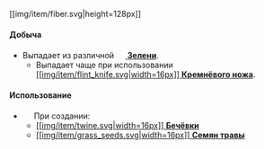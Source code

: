 [[img/item/fiber.svg|height=128px]]

#### Добыча
- Выпадает из различной [<img src="https://gamepedia.cursecdn.com/minecraft_gamepedia/2/27/Grass_JE3_BE2.png" width="16"> **Зелени**](https://minecraft-ru.gamepedia.com/Высокая_трава).
  - Выпадает чаще при использовании [[[img/item/flint_knife.svg|width=16px]] **Кремнёвого ножа**](https://github.com/SoSeDiK-Universe/Wiki/wiki/Кремнёвый-нож).

#### Использование
- <img src="https://gamepedia.cursecdn.com/minecraft_gamepedia/1/13/Player_Head.png" width="16"> При создании:
  - [[[img/item/twine.svg|width=16px]] **Бечёвки**](https://github.com/SoSeDiK-Universe/Wiki/wiki/Бечёвка)
  - [[[img/item/grass_seeds.svg|width=16px]] **Семян травы**](https://github.com/SoSeDiK-Universe/Wiki/wiki/Семена-травы)